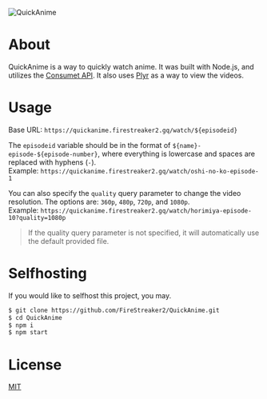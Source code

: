 ![QuickAnime](https://socialify.git.ci/FireStreaker2/QuickAnime/image?description=1&forks=1&issues=1&name=1&owner=1&pulls=1&stargazers=1&theme=Dark)

# About
QuickAnime is a way to quickly watch anime. It was built with Node.js, and utilizes the <a href="https://github.com/consumet/api.consumet.org">Consumet API</a>. It also uses <a href="https://github.com/sampotts/plyr">Plyr</a> as a way to view the videos.

# Usage
Base URL: ``https://quickanime.firestreaker2.gq/watch/${episodeid}``   

The ``episodeid`` variable should be in the format of ``${name}-episode-${episode-number}``, where everything is lowercase and spaces are replaced with hyphens (``-``).  
Example: ``https://quickanime.firestreaker2.gq/watch/oshi-no-ko-episode-1``

You can also specify the ``quality`` query parameter to change the video resolution. The options are: ``360p``, ``480p``, ``720p``, and ``1080p``.  
Example: ``https://quickanime.firestreaker2.gq/watch/horimiya-episode-10?quality=1080p``  

> If the quality query parameter is not specified, it will automatically use the default provided file.

# Selfhosting
If you would like to selfhost this project, you may.
```bash
$ git clone https://github.com/FireStreaker2/QuickAnime.git
$ cd QuickAnime
$ npm i
$ npm start
```

# License
<a href="https://github.com/FireStreaker2/QuickAnime/blob/main/LICENSE">MIT</a>